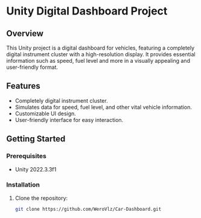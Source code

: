 # Unity Digital Dashboard Project

## Overview

This Unity project is a digital dashboard for vehicles, featuring a completely digital instrument cluster with a high-resolution display. It provides essential information such as speed, fuel level and more in a visually appealing and user-friendly format.

## Features

- Completely digital instrument cluster.
- Simulates data for speed, fuel level, and other vital vehicle information.
- Customizable UI design.
- User-friendly interface for easy interaction.

## Getting Started

### Prerequisites

- Unity 2022.3.3f1


### Installation

1. Clone the repository:

   ```bash
   git clone https://github.com/WeroVlz/Car-Dashboard.git
